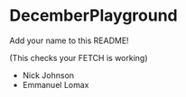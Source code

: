# DecemberPlayground

Add your name to this README!

(This checks your FETCH is working)

- Nick Johnson
- Emmanuel Lomax
